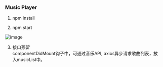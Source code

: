 ### Music Player

1. npm install

2. npm start

![image](https://github.com/finallygirl/music_player/blob/master/public/bg.jpg)

3. 接口预留  
componentDidMount钩子中，可通过音乐API, axios异步请求歌曲列表，放入musicList中。
